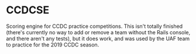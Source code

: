 # CCDCSE
Scoring engine for CCDC practice competitions. This isn't totally finished (there's currently no way to add or remove a team without the Rails console, and there aren't any tests), but it does work, and was used by the UAF team to practice for the 2019 CCDC season. 
